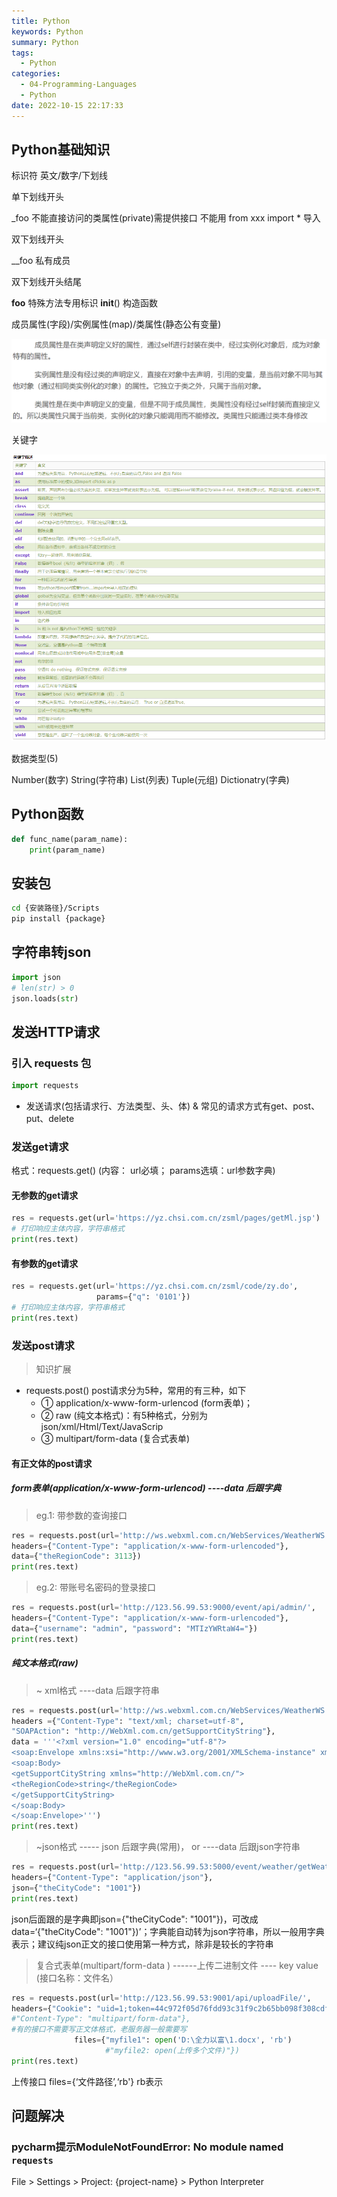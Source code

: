 ```yaml
---
title: Python
keywords: Python
summary: Python
tags:
  - Python
categories:
  - 04-Programming-Languages
  - Python
date: 2022-10-15 22:17:33
---
```


## Python基础知识


标识符 英文/数字/下划线

单下划线开头

_foo 不能直接访问的类属性(private)需提供接口 不能用 from xxx import * 导入

双下划线开头

__foo 私有成员

双下划线开头结尾

__foo__ 特殊方法专用标识 __init__() 构造函数

成员属性(字段)/实例属性(map)/类属性(静态公有变量)

![图片](Python/Python属性解释.png)

关键字

![图片](Python/Python关键字.png)

数据类型(5)

Number(数字) String(字符串) List(列表) Tuple(元组) Dictionatry(字典)

## Python函数

```python
def func_name(param_name):
    print(param_name)
```

## 安装包

```bash
cd {安装路径}/Scripts
pip install {package}
```

## 字符串转json

```python
import json
# len(str) > 0
json.loads(str)
```

## 发送HTTP请求

### 引入 requests 包
```python
import requests
```

+ 发送请求(包括请求行、方法类型、头、体) & 常见的请求方式有get、post、put、delete

### 发送get请求

格式：requests.get() (内容： url必填； params选填：url参数字典)

#### 无参数的get请求
```python
res = requests.get(url='https://yz.chsi.com.cn/zsml/pages/getMl.jsp')
# 打印响应主体内容，字符串格式
print(res.text)
```
#### 有参数的get请求
```python
res = requests.get(url='https://yz.chsi.com.cn/zsml/code/zy.do',
                   params={"q": '0101'})
# 打印响应主体内容，字符串格式
print(res.text)
```

### 发送post请求
> 知识扩展

+ requests.post() post请求分为5种，常用的有三种，如下
  + ① application/x-www-form-urlencod (form表单)；
  + ② raw (纯文本格式)：有5种格式，分别为json/xml/Html/Text/JavaScrip
  + ③ multipart/form-data (复合式表单)

#### 有正文体的post请求

##### form表单(application/x-www-form-urlencod) ----data 后跟字典

> eg.1: 带参数的查询接口

```python
res = requests.post(url='http://ws.webxml.com.cn/WebServices/WeatherWS.asmx/getSupportCityString',
headers={"Content-Type": "application/x-www-form-urlencoded"},
data={"theRegionCode": 3113})
print(res.text)
```
> eg.2: 带账号名密码的登录接口

```python
res = requests.post(url='http://123.56.99.53:9000/event/api/admin/',
headers={"Content-Type": "application/x-www-form-urlencoded"},
data={"username": "admin", "password": "MTIzYWRtaW4="})
print(res.text)
```
##### 纯文本格式(raw)

> ~ xml格式    ----data    后跟字符串

```python
res = requests.post(url='http://ws.webxml.com.cn/WebServices/WeatherWS.asmx',
headers ={"Content-Type": "text/xml; charset=utf-8",
"SOAPAction": "http://WebXml.com.cn/getSupportCityString"},
data = '''<?xml version="1.0" encoding="utf-8"?>
<soap:Envelope xmlns:xsi="http://www.w3.org/2001/XMLSchema-instance" xmlns:xsd="http://www.w3.org/2001/XMLSchema" xmlns:soap="http://schemas.xmlsoap.org/soap/envelope/">
<soap:Body>
<getSupportCityString xmlns="http://WebXml.com.cn/">
<theRegionCode>string</theRegionCode>
</getSupportCityString>
</soap:Body>
</soap:Envelope>''')
print(res.text)
```

> ~json格式     ----- json  后跟字典(常用)， or ----data  后跟json字符串

```python
res = requests.post(url='http://123.56.99.53:5000/event/weather/getWeather/',
headers={"Content-Type": "application/json"},
json={"theCityCode": "1001"})
print(res.text)
```

json后面跟的是字典即json={"theCityCode": "1001"})，可改成 data=‘{"theCityCode": "1001"})’；字典能自动转为json字符串，所以一般用字典表示；建议纯json正文的接口使用第一种方式，除非是较长的字符串

> 复合式表单(multipart/form-data ) ------上传二进制文件    ---- key value (接口名称：文件名）

```python
res = requests.post(url='http://123.56.99.53:9001/api/uploadFile/',
headers={"Cookie": "uid=1;token=44c972f05d76fdd93c31f9c2b65bb098f308cdfc"
#"Content-Type": "multipart/form-data"},
#有的接口不需要写正文体格式，老服务器一般需要写
              files={"myfile1": open('D:\全力以富\1.docx', 'rb')
                     #"myfile2: open(上传多个文件)"})
print(res.text)
```
上传接口 files={‘文件路径’,‘rb'}  rb表示

## 问题解决

### pycharm提示ModuleNotFoundError: No module named `requests`

File > Settings > Project: {project-name} > Python Interpreter